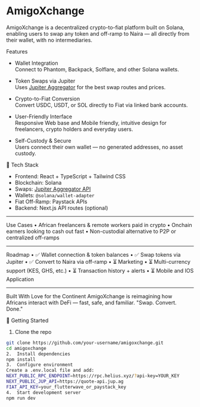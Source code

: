 # AmigoXchange


AmigoXchange is a decentralized crypto-to-fiat platform built on Solana, enabling users to swap any token and off-ramp to Naira — all directly from their wallet, with no intermediaries.

Features

- Wallet Integration  
  Connect to Phantom, Backpack, Solflare, and other Solana wallets.

- Token Swaps via Jupiter  
  Uses [Jupiter Aggregator](https://station.jup.ag/docs) for the best swap routes and prices.

- Crypto-to-Fiat Conversion  
  Convert USDC, USDT, or SOL directly to Fiat via linked bank accounts.

- User-Friendly Interface  
  Responsive Web base and Mobile friendly, intuitive design for freelancers, crypto holders and everyday users.

- Self-Custody & Secure  
  Users connect their own wallet — no generated addresses, no asset custody.


 🔧 Tech Stack

- Frontend: React + TypeScript + Tailwind CSS  
- Blockchain: Solana  
- Swaps: [Jupiter Aggregator API](https://station.jup.ag/docs)  
- Wallets: `@solana/wallet-adapter`  
- Fiat Off-Ramp: Paystack APIs  
- Backend: Next.js API routes (optional)

________________________________________

Use Cases
•	African freelancers & remote workers paid in crypto
•	Onchain earners looking to cash out fast
•	Non-custodial alternative to P2P or centralized off-ramps
________________________________________

Roadmap
•	✅ Wallet connection & token balances
•	✅ Swap tokens via Jupiter
•	✅ Convert to Naira via off-ramp
•	⏳ Marketing
•	⏳ Multi-currency support (KES, GHS, etc.)
•	⏳ Transaction history + alerts
•	⏳ Mobile and IOS Application
________________________________________

Built With Love for the Continent
AmigoXchange is reimagining how Africans interact with DeFi — fast, safe, and familiar.
"Swap. Convert. Done."

 🧪 Getting Started

1. Clone the repo
```bash
git clone https://github.com/your-username/amigoxchange.git
cd amigoxchange
2.	Install dependencies
npm install
3.	Configure environment
Create a .env.local file and add:
NEXT_PUBLIC_RPC_ENDPOINT=https://rpc.helius.xyz/?api-key=YOUR_KEY
NEXT_PUBLIC_JUP_API=https://quote-api.jup.ag
FIAT_API_KEY=your_flutterwave_or_paystack_key
4.	Start development server
npm run dev


